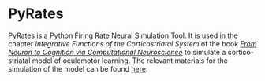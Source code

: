 # PyRates
PyRates is a Python Firing Rate Neural Simulation Tool. It is used in the chapter *Integrative Functions of the Corticostriatal System* of the book [*From Neuron to Cognition via Computational Neuroscience*](https://mitpress.mit.edu/books/neuron-cognition-computational-neuroscience) to simulate a cortico-striatal model of oculomotor learning. The relevant materials for the simulation of the model can be found [here](https://mitpress.ublish.com/book/neuron-cognition#supplements).
